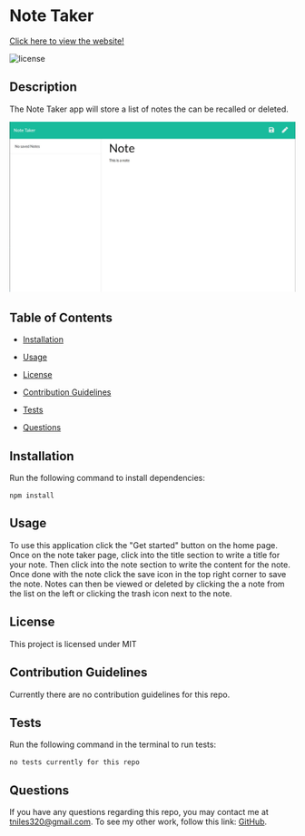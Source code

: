 # Note Taker
[Click here to view the website!](https://tniles-note-taker.herokuapp.com/)

![license](https://img.shields.io/badge/License-MIT-orange)

## Description

The Note Taker app will store a list of notes the can be recalled or deleted.

![website screenshot](images/note-taker-screenshot.jpg)

## Table of Contents 

* [Installation](#installation)

* [Usage](#usage)

* [License](#license)

* [Contribution Guidelines](#contribution-guidelines)

* [Tests](#tests)

* [Questions](#questions)

## Installation

Run the following command to install dependencies:

```
npm install
```

## Usage

To use this application click the "Get started" button on the home page. Once on the note taker page, click into the title section to write a title for your note. Then click into the note section to write the content for the note. Once done with the note click the save icon in the top right corner to save the note. Notes can then be viewed or deleted by clicking the a note from the list on the left or clicking the trash icon next to the note.

## License

This project is licensed under MIT

## Contribution Guidelines

Currently there are no contribution guidelines for this repo.

## Tests

Run the following command in the terminal to run tests:

```
no tests currently for this repo
```

## Questions

If you have any questions regarding this repo, you may contact me at tniles320@gmail.com. To see my other work, follow this link: [GitHub](https://github.com/tniles320/).